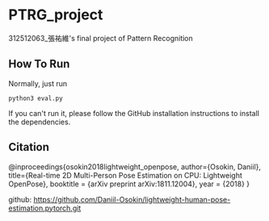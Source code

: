 # PTRG_project
312512063_張祐維's final project of Pattern Recognition

## How To Run
Normally, just run
```
python3 eval.py
```
If you can't run it, please follow the GitHub installation instructions to install the dependencies.

## Citation
@inproceedings{osokin2018lightweight_openpose,
    author={Osokin, Daniil},
    title={Real-time 2D Multi-Person Pose Estimation on CPU: Lightweight OpenPose},
    booktitle = {arXiv preprint arXiv:1811.12004},
    year = {2018}
}

github: https://github.com/Daniil-Osokin/lightweight-human-pose-estimation.pytorch.git